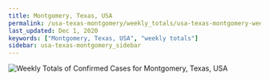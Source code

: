 ```yaml
---
title: Montgomery, Texas, USA
permalink: /usa-texas-montgomery/weekly_totals/usa-texas-montgomery-weekly_totals.html
last_updated: Dec 1, 2020
keywords: ["Montgomery, Texas, USA", "weekly totals"]
sidebar: usa-texas-montgomery_sidebar
---
```


![Weekly Totals of Confirmed Cases for Montgomery, Texas, USA](/covid_tracker/images/graphs/usa-texas-montgomery-weekly_totals_graph.png)
